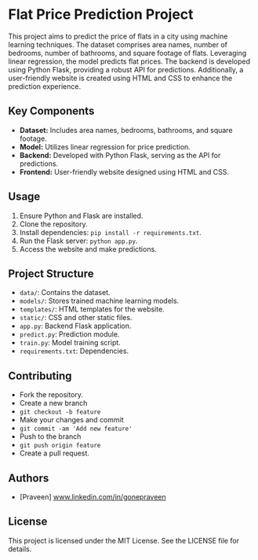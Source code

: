 # Flat Price Prediction Project

This project aims to predict the price of flats in a city using machine learning techniques. The dataset comprises area names, number of bedrooms, number of bathrooms, and square footage of flats. Leveraging linear regression, the model predicts flat prices. The backend is developed using Python Flask, providing a robust API for predictions. Additionally, a user-friendly website is created using HTML and CSS to enhance the prediction experience.

## Key Components

- **Dataset:** Includes area names, bedrooms, bathrooms, and square footage.
- **Model:** Utilizes linear regression for price prediction.
- **Backend:** Developed with Python Flask, serving as the API for predictions.
- **Frontend:** User-friendly website designed using HTML and CSS.

## Usage

1. Ensure Python and Flask are installed.
2. Clone the repository.
3. Install dependencies: `pip install -r requirements.txt`.
4. Run the Flask server: `python app.py`.
5. Access the website and make predictions.

## Project Structure

- `data/`: Contains the dataset.
- `models/`: Stores trained machine learning models.
- `templates/`: HTML templates for the website.
- `static/`: CSS and other static files.
- `app.py`: Backend Flask application.
- `predict.py`: Prediction module.
- `train.py`: Model training script.
- `requirements.txt`: Dependencies.

## Contributing


- Fork the repository.
- Create a new branch
- `git checkout -b feature`
- Make your changes and commit 
- `git commit -am 'Add new feature'`
- Push to the branch 
- `git push origin feature`
- Create a pull request.

## Authors

- [Praveen] www.linkedin.com/in/gonepraveen

## License

This project is licensed under the MIT License. See the LICENSE file for details.
